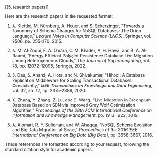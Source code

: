 [[5. research papers]]

Here are the research papers in the requested format:

1. A. Klettke, M. Nürnberg, A. Heuer, and S. Scherzinger, "Towards a Taxonomy of Schema Changes for NoSQL Databases: The Orion Language," *Lecture Notes in Computer Science (LNCS)*, Springer, vol. 9506, pp. 255-270, 2015.

2. A. M. Al-Zoubi, F. A. Omara, O. M. Khader, A. H. Hawa, and B. A. Al-Naami, "Energy-Efficient Polyglot Persistence Database Live Migration among Heterogeneous Clouds," *The Journal of Supercomputing*, vol. 78, pp. 12072-12095, Springer, 2022.

3. S. Das, S. Anand, A. Hota, and N. Shivakumar, "Hihooi: A Database Replication Middleware for Scaling Transactional Databases Consistently," *IEEE Transactions on Knowledge and Data Engineering*, vol. 32, no. 12, pp. 2375-2389, 2020.

4. X. Zhang, Y. Zhang, Z. Lu, and S. Wang, "Live Migration in Greenplum Database Based on SDN via Improved Gray Wolf Optimization Algorithm," *Proceedings of the 28th ACM International Conference on Information and Knowledge Management*, pp. 1913-1922, 2019.

5. A. Alomari, R. Y. Sulieman, and W. Alsaqqa, "NoSQL Schema Evolution and Big Data Migration at Scale," *Proceedings of the 2016 IEEE International Conference on Big Data (Big Data)*, pp. 3658-3667, 2016.

These references are formatted according to your request, following the standard citation style for academic papers.